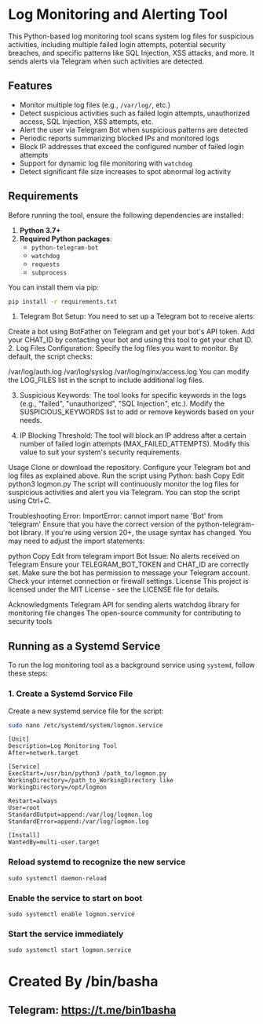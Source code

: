 # Log Monitoring and Alerting Tool  

This Python-based log monitoring tool scans system log files for suspicious activities, including multiple failed login attempts, potential security breaches, and specific patterns like SQL Injection, XSS attacks, and more. It sends alerts via Telegram when such activities are detected.

## Features
- Monitor multiple log files (e.g., `/var/log/`, etc.)
- Detect suspicious activities such as failed login attempts, unauthorized access, SQL Injection, XSS attempts, etc.
- Alert the user via Telegram Bot when suspicious patterns are detected
- Periodic reports summarizing blocked IPs and monitored logs
- Block IP addresses that exceed the configured number of failed login attempts
- Support for dynamic log file monitoring with `watchdog`
- Detect significant file size increases to spot abnormal log activity

## Requirements

Before running the tool, ensure the following dependencies are installed:

1. **Python 3.7+**
2. **Required Python packages**:
   - `python-telegram-bot`
   - `watchdog`
   - `requests`
   - `subprocess`

You can install them via pip:

```bash
pip install -r requirements.txt
```
1. Telegram Bot Setup:
You need to set up a Telegram bot to receive alerts:

Create a bot using BotFather on Telegram and get your bot's API token.
Add your CHAT_ID by contacting your bot and using this tool to get your chat ID.
2. Log Files Configuration:
Specify the log files you want to monitor. By default, the script checks:

/var/log/auth.log
/var/log/syslog
/var/log/nginx/access.log
You can modify the LOG_FILES list in the script to include additional log files.

3. Suspicious Keywords:
The tool looks for specific keywords in the logs (e.g., "failed", "unauthorized", "SQL Injection", etc.). Modify the SUSPICIOUS_KEYWORDS list to add or remove keywords based on your needs.

4. IP Blocking Threshold:
The tool will block an IP address after a certain number of failed login attempts (MAX_FAILED_ATTEMPTS). Modify this value to suit your system's security requirements.

Usage
Clone or download the repository.
Configure your Telegram bot and log files as explained above.
Run the script using Python:
bash
Copy
Edit
python3 logmon.py
The script will continuously monitor the log files for suspicious activities and alert you via Telegram. You can stop the script using Ctrl+C.

Troubleshooting
Error: ImportError: cannot import name 'Bot' from 'telegram'
Ensure that you have the correct version of the python-telegram-bot library. If you're using version 20+, the usage syntax has changed. You may need to adjust the import statements:

python
Copy
Edit
from telegram import Bot
Issue: No alerts received on Telegram
Ensure your TELEGRAM_BOT_TOKEN and CHAT_ID are correctly set.
Make sure the bot has permission to message your Telegram account.
Check your internet connection or firewall settings.
License
This project is licensed under the MIT License - see the LICENSE file for details.

Acknowledgments
Telegram API for sending alerts
watchdog library for monitoring file changes
The open-source community for contributing to security tools



## Running as a Systemd Service

To run the log monitoring tool as a background service using `systemd`, follow these steps:

### 1. Create a Systemd Service File

Create a new systemd service file for the script:

```bash
sudo nano /etc/systemd/system/logmon.service
```

```
[Unit]
Description=Log Monitoring Tool
After=network.target

[Service]
ExecStart=/usr/bin/python3 /path_to/logmon.py
WorkingDirectory=/path_to_WorkingDirectory like WorkingDirectory=/opt/logmon

Restart=always
User=root
StandardOutput=append:/var/log/logmon.log
StandardError=append:/var/log/logmon.log

[Install]
WantedBy=multi-user.target
```





### Reload systemd to recognize the new service
```sudo systemctl daemon-reload```

### Enable the service to start on boot
```sudo systemctl enable logmon.service```

### Start the service immediately
```sudo systemctl start logmon.service```





# Created By /bin/basha
## Telegram:  https://t.me/bin1basha

